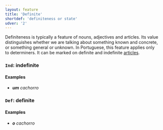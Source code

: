 ```yaml
---
layout: feature
title: 'Definite'
shortdef: 'definiteness or state'
udver: '2'
---
```


Definiteness is typically a feature of nouns, adjectives and
articles. Its value distinguishes whether we are talking about
something known and concrete, or something general or unknown. In Portuguese, this feature applies only to determiners.
It can be marked on definite and indefinite [articles](pt-pos/DET).

### <a name="Ind">`Ind`</a>: indefinite

#### Examples

*  _<b>um</b> cachorro_

### <a name="Def">`Def`</a>: definite

#### Examples

*  _<b>o</b> cachorro_
<!-- Interlanguage links updated Po lis 14 15:34:43 CET 2022 -->
